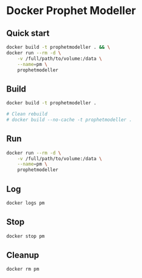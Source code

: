 # Docker Prophet Modeller

## Quick start

```sh
docker build -t prophetmodeller . && \
docker run --rm -d \
    -v /full/path/to/volume:/data \
    --name=pm \
    prophetmodeller
```

## Build

```sh
docker build -t prophetmodeller .

# Clean rebuild
# docker build --no-cache -t prophetmodeller .
```

## Run

```sh
docker run --rm -d \
    -v /full/path/to/volume:/data \
    --name=pm \
    prophetmodeller
```

## Log

```sh
docker logs pm
```

## Stop

```sh
docker stop pm
```

## Cleanup

```sh
docker rm pm
```
